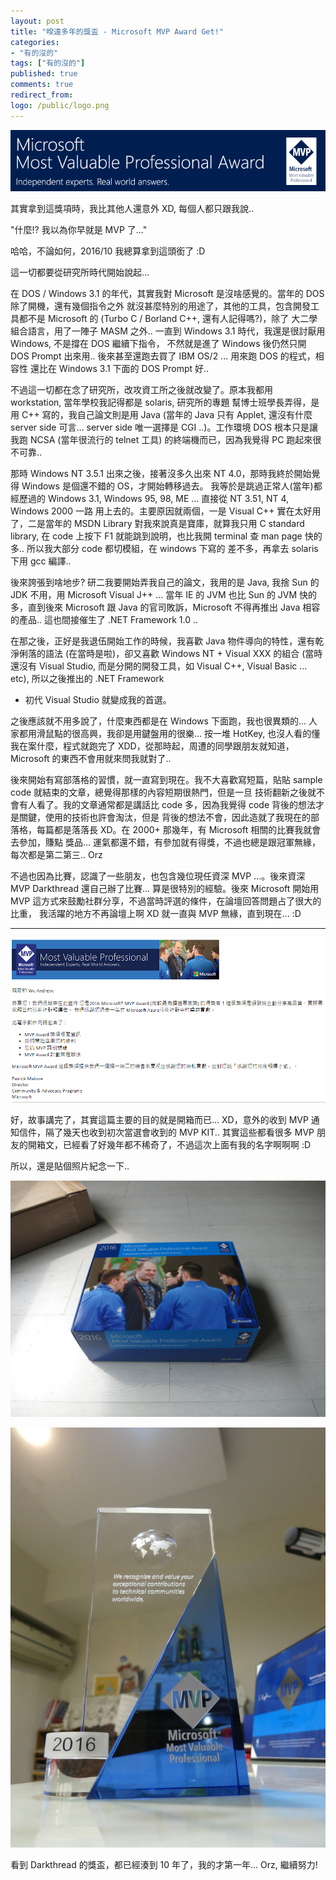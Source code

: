 ```yaml
---
layout: post
title: "暌違多年的獎盃 - Microsoft MVP Award Get!"
categories:
- "有的沒的"
tags: ["有的沒的"]
published: true
comments: true
redirect_from:
logo: /public/logo.png
---
```



![MVP Banner](/wp-content/uploads/2016/10/MVP_Banner_logo.png)

其實拿到這獎項時，我比其他人還意外 XD, 每個人都只跟我說.. 

"什麼!? 我以為你早就是 MVP 了..."

哈哈，不論如何，2016/10 我總算拿到這頭銜了 :D



<!--more-->



這一切都要從研究所時代開始說起...

在 DOS / Windows 3.1 的年代，其實我對 Microsoft 是沒啥感覺的。當年的 DOS 除了開機，還有幾個指令之外
就沒甚麼特別的用途了，其他的工具，包含開發工具都不是 Microsoft 的 (Turbo C / Borland C++, 還有人記得嗎?)，除了
大二學組合語言，用了一陣子 MASM 之外.. 一直到 Windows 3.1 時代，我還是很討厭用 Windows, 不是撐在 DOS 繼續下指令，
不然就是進了 Windows 後仍然只開 DOS Prompt 出來用.. 後來甚至還跑去買了 IBM OS/2 ... 用來跑 DOS 的程式，相容性
還比在 Windows 3.1 下面的 DOS Prompt 好..

不過這一切都在念了研究所，改攻資工所之後就改變了。原本我都用 workstation, 當年學校我記得都是 solaris, 研究所的專題
幫博士班學長弄得，是用 C++ 寫的，我自己論文則是用 Java (當年的 Java 只有 Applet, 還沒有什麼 server side 可言... 
server side 唯一選擇是 CGI ..)。工作環境 DOS 根本只是讓我跑 NCSA (當年很流行的 telnet 工具) 的終端機而已，因為我覺得
PC 跑起來很不可靠..

那時 Windows NT 3.5.1 出來之後，接著沒多久出來 NT 4.0，那時我終於開始覺得 Windows 是個還不錯的 OS，才開始轉移過去。
我等於是跳過正常人(當年)都經歷過的 Windows 3.1, Windows 95, 98, ME ... 直接從 NT 3.51, NT 4, Windows 2000 一路
用上去的。主要原因就兩個，一是 Visual C++ 實在太好用了，二是當年的 MSDN Library 對我來說真是寶庫，就算我只用 C standard library,
在 code 上按下 F1 就能跳到說明，也比我開 terminal 查 man page 快的多.. 所以我大部分 code 都切模組，在 windows 下寫的
差不多，再拿去 solaris 下用 gcc 編譯..

後來誇張到啥地步? 研二我要開始弄我自己的論文，我用的是 Java, 我捨 Sun 的 JDK 不用，用 Microsoft Visual J++ ... 
當年 IE 的 JVM 也比 Sun 的 JVM 快的多，直到後來 Microsoft 跟 Java 的官司敗訴，Microsoft 不得再推出 Java 相容的產品..
這也間接催生了 .NET Framework 1.0 ..

在那之後，正好是我退伍開始工作的時候，我喜歡 Java 物件導向的特性，還有乾淨俐落的語法 (在當時是啦)，卻又喜歡 Windows NT + Visual XXX
的組合 (當時還沒有 Visual Studio, 而是分開的開發工具，如 Visual C++, Visual Basic ... etc), 所以之後推出的 .NET Framework
+ 初代 Visual Studio 就變成我的首選。

之後應該就不用多說了，什麼東西都是在 Windows 下面跑，我也很異類的... 人家都用滑鼠點的很高興，我卻是用鍵盤用的很樂... 按一堆
HotKey, 也沒人看的懂我在案什麼，程式就跑完了 XDD，從那時起，周遭的同學跟朋友就知道，Microsoft 的東西不會用就來問我就對了..

後來開始有寫部落格的習慣，就一直寫到現在。我不大喜歡寫短篇，貼貼 sample code 就結束的文章，總覺得那樣的內容短期很熱門，但是一旦
技術翻新之後就不會有人看了。我的文章通常都是講話比 code 多，因為我覺得 code 背後的想法才是關鍵，使用的技術也許會淘汰，但是
背後的想法不會，因此造就了我現在的部落格，每篇都是落落長 XD。在 2000+ 那幾年，有 Microsoft 相關的比賽我就會去參加，賺點
獎品... 運氣都還不錯，有參加就有得獎，不過也總是跟冠軍無緣，每次都是第二第三.. Orz 

不過也因為比賽，認識了一些朋友，也包含幾位現任資深 MVP ...。後來資深 MVP Darkthread 還自己辦了比賽... 
算是很特別的經驗。後來 Microsoft 開始用 MVP 這方式來鼓勵社群分享，不過當時評選的條件，在論壇回答問題占了很大的比重，
我活躍的地方不再論壇上啊 XD 就一直與 MVP 無緣，直到現在... :D

----

![MVP Email](/wp-content/uploads/2016/10/mvp-award.png)

好，故事講完了，其實這篇主要的目的就是開箱而已... XD，意外的收到 MVP 通知信件，隔了幾天也收到初次當選會收到的 MVP KIT..
其實這些都看很多 MVP 朋友的開箱文，已經看了好幾年都不稀奇了，不過這次上面有我的名字啊啊啊 :D

所以，還是貼個照片紀念一下..

![MVP KIT](/wp-content/uploads/2016/10/mvp-mvpkit2.jpg)

![MVP KIT](/wp-content/uploads/2016/10/mvp-mvpkit3.jpg)

看到 Darkthread 的獎盃，都已經湊到 10 年了，我的才第一年... Orz, 繼續努力!


